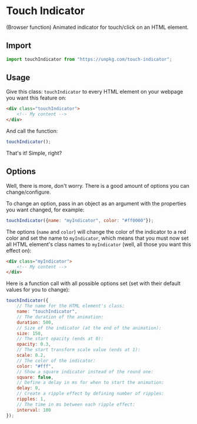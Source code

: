 # Touch Indicator
(Browser function) Animated indicator for touch/click on an HTML element.

## Import
```javascript
import touchIndicator from "https://unpkg.com/touch-indicator";
```

## Usage

Give this class: `touchIndicator` to every HTML element on your webpage you want this feature on:
```html
<div class="touchIndicator">
    <!-- My content -->
</div>
```
And call the function:
```javascript
touchIndicator();
```

That's it! Simple, right?

## Options
Well, there is more, don't worry.
There is a good amount of options you can change/configure.

To change an option, pass in an object as an argument with the properties you want changed, for example:

```javascript
touchIndicator({name: "myIndicator", color: "#ff0000"});
```
The options (`name` and `color`) will change the color of the indicator to a red color and set the name to `myIndicator`, which means that you must now set all HTML element's class names to `myIndicator` (well, all those you want this effect on):
```html
<div class="myIndicator">
    <!-- My content -->
</div>
```

Here is a function call with all possible options set (set with their default values for you to change):
```javascript
touchIndicator({
    // The name for the HTML element's class:
    name: "touchIndicator",
    // The duration of the animation:
    duration: 500,
    // Size of the indicator (at the end of the animation):
    size: 150,
    // The start opacity (ends at 0):
    opacity: 0.3,
    // The start transform scale value (ends at 1):
    scale: 0.2,
    // The color of the indicator:
    color: "#fff",
    // Show a square indicator instead of the round one:
    square: false,
    // Define a delay in ms for when to start the animation:
    delay: 0,
    // Create a ripple effect by defining number of ripples:
    ripples: 1,
    // The time in ms between each ripple effect:
    interval: 100
});
```